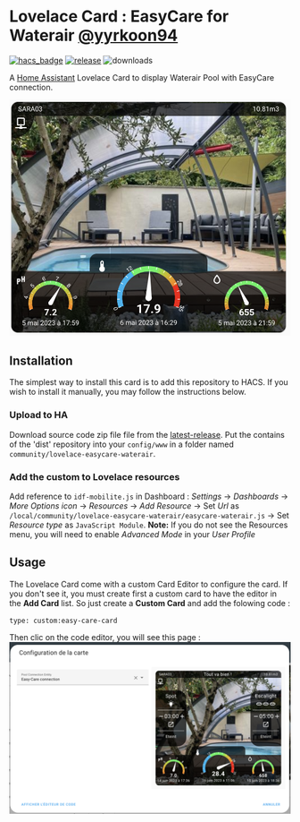 # Lovelace Card : EasyCare for Waterair [@yyrkoon94](https://www.github.com/yyrkoon94)

[![hacs_badge](https://img.shields.io/badge/HACS-Custom-41BDF5.svg)](https://github.com/hacs/integration)
[![release][release-badge]][release-url]
![downloads][downloads-badge]

A [Home Assistant][home-assistant] Lovelace Card to display Waterair Pool with EasyCare connection.

![Screenshot](https://raw.githubusercontent.com/yyrkoon94/lovelace-easycare-waterair/master/screenshot1.png)

## Installation

The simplest way to install this card is to add this repository to HACS. If you wish to install it manually, you may follow the instructions below.

### Upload to HA

Download source code zip file file from the [latest-release][release-url].
Put the contains of the 'dist' repository into your `config/www` in a folder named `community/lovelace-easycare-waterair`.

### Add the custom to Lovelace resources
Add reference to `idf-mobilite.js` in Dashboard :
    _Settings_ → _Dashboards_ → _More Options icon_ → _Resources_ → _Add Resource_ → Set _Url_ as `/local/community/lovelace-easycare-waterair/easycare-waterair.js` → Set _Resource type_ as `JavaScript Module`.
      **Note:** If you do not see the Resources menu, you will need to enable _Advanced Mode_ in your _User Profile_

## Usage
The Lovelace Card come with a custom Card Editor to configure the card. If you don't see it, you must create first a custom card to have the editor in the **Add Card** list. So just create a **Custom Card** and add the folowing code :
```
type: custom:easy-care-card
```

Then clic on the code editor, you will see this page :
![Screenshot](https://raw.githubusercontent.com/yyrkoon94/lovelace-easycare-waterair/master/cardeditor.png)

<!-- Badges -->
[release-badge]: https://img.shields.io/github/v/release/yyrkoon94/lovelace-easycare-waterair?style=flat-square
[downloads-badge]: https://img.shields.io/github/downloads/yyrkoon94/lovelace-easycare-waterair/total?style=flat-square

<!-- References -->
[home-assistant]: https://www.home-assistant.io/
[home-assitant-theme-docs]: https://www.home-assistant.io/integrations/frontend/#defining-themes
[hacs]: https://hacs.xyz
[release-url]: https://github.com/yyrkoon94/lovelace-easycare-waterair/releases

